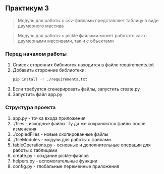 ## Практикум 3

> Модуль для работы с csv-файлами представляет таблицу в виде двумерного массива

> Модуль для работы с pickle файлами может работать как с двумерными массивами, так и с объектами

### Перед началом работы
1. Список сторонних библиотек находится в файле requirements.txt
2. Добавить сторонние библиотеки:
    ```bash
    pip install -r ./requirements.txt
    ```
3. Если требуется сгенерировать файлы, запустить create.py
4. Запустить файл app.py

### Структура проекта
1. app.py - точка входа приложения
2. ./files - исходные файлы. Ту да же сохраняются файлы после изменения
3. ./copiedFiles - новые скопированные файлы
4. ./fileModules - модули для работы с файлами
5. tableOperations.py - основные и дополнительные операции для работы с таблицами
6. create.py - создание pickle-файлов
7. helpers.py - вспомогательные функции
8. config.py - глобальные переменные приложения
